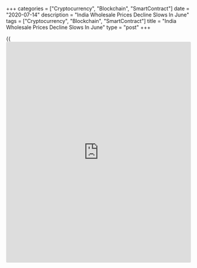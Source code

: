 +++
categories = ["Cryptocurrency", "Blockchain", "SmartContract"]
date = "2020-07-14"
description = "India Wholesale Prices Decline Slows In June"
tags = ["Cryptocurrency", "Blockchain", "SmartContract"]
title = "India Wholesale Prices Decline Slows In June"
type = "post"
+++

{{<iframe id="large-banner" src="https://www.bounty.group/#slide=17.0" width="100%" height="600" scrolling="no" style="border: 0px solid rgb(216, 221, 230); border-radius: 3px;">}}

India's wholesale prices declined at a softer pace in June, data from
the Ministry of Commerce & Industry showed on Tuesday.

The wholesale price index declined 1.81 percent year-on-year in June,
following a 3.21 percent decrease in May. Economists had expected a 2.40
percent fall.

The primary articles price index declined 1.21 percent annually in June,
following a 2.92 percent fall in the previous month.

Food price inflation increased to 2.04 percent in June, while prices for
non-food articles declined 2.80 percent.

Fuel and power prices decreased 13.60 percent in June, following a 19.83
percent fall in the prior month.

Prices of manufactured products grew 0.08 in June, after a 0.42 percent
fall in the previous month.

The final wholesale prices declined 1.57 percent in April.

For comments and feedback [contact](https://www.playgroundfx.com/contact/): editorial@rtt[news](https://www.letsplayfx.com/blog/forex-news-website/).com

[Economic News][1]

 **What parts of the world are seeing the best (and worst) economic
performances lately? Click[here][2] to check out our [Econ Scorecard][2]
and find out! See up-to-the-moment [ranking](https://www.playgroundfx.com/blog/crypto-exchange-ranking/)s for the best and worst
performers in [GDP][3], [unemployment rate][4], [inflation][5] and much
more.**

   1. www.rtt[news](https://www.letsplayfx.com/blog/forex-news-website/).com/Content/EconomicNews.aspx
   2. www.rtt[news](https://www.letsplayfx.com/blog/forex-news-website/).com/economic-scorecard/world-rank/unemployment-rate/highest-performance.aspx
   3. www.rtt[news](https://www.letsplayfx.com/blog/forex-news-website/).com/economic-scorecard/world-rank/GDP/highest-performance.aspx
   4. www.rtt[news](https://www.letsplayfx.com/blog/forex-news-website/).com/economic-scorecard/world-rank/unemployment-rate/lowest-performance.aspx
   5. www.rtt[news](https://www.letsplayfx.com/blog/forex-news-website/).com/economic-scorecard/world-rank/CPI/highest-performance.aspx